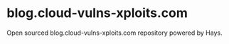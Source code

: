 # blog.cloud-vulns-xploits.com
Open sourced blog.cloud-vulns-xploits.com repository powered by Hays.
